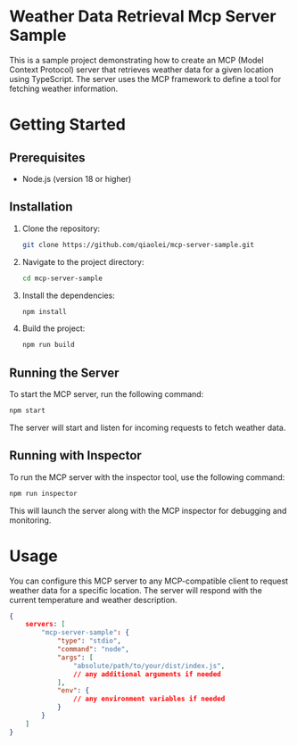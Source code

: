 Weather Data Retrieval Mcp Server Sample
===============================

This is a sample project demonstrating how to create an MCP (Model Context Protocol) server that retrieves weather data for a given location using TypeScript. The server uses the MCP framework to define a tool for fetching weather information.

# Getting Started
## Prerequisites
- Node.js (version 18 or higher)

## Installation
1. Clone the repository:
   ```bash
   git clone https://github.com/qiaolei/mcp-server-sample.git
   ```
2. Navigate to the project directory:
   ```bash
   cd mcp-server-sample
   ```
3. Install the dependencies:
   ```bash
   npm install
   ```
4. Build the project:
   ```bash
   npm run build
   ```
## Running the Server
To start the MCP server, run the following command:
```bash
npm start
```
The server will start and listen for incoming requests to fetch weather data.
## Running with Inspector
To run the MCP server with the inspector tool, use the following command:
```bash
npm run inspector
```
This will launch the server along with the MCP inspector for debugging and monitoring.
# Usage
You can configure this MCP server to any MCP-compatible client to request weather data for a specific location. The server will respond with the current temperature and weather description.

```mcp.json
{
    servers: [
        "mcp-server-sample": {
            "type": "stdio",
            "command": "node",
            "args": [
                "absolute/path/to/your/dist/index.js",
                // any additional arguments if needed
            ],
            "env": {
                // any environment variables if needed
            }
        }
    ]
}
```
